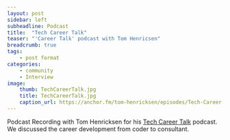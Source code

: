 ```yaml
---
layout: post
sidebar: left
subheadline: Podcast
title:  "Tech Career Talk"
teaser: "'Career Talk' podcast with Tom Henricsen"
breadcrumb: true
tags:
    - post format
categories:
    - community
    - Interview
image:
    thumb: TechCareerTalk.jpg
    title: TechCareerTalk.jpg
    caption_url: https://anchor.fm/tom-henricksen/episodes/Tech-Career-Talk---Dustin-Thostenson-e49ors
---
```

Podcast Recording with Tom Henricksen for his <a href="https://anchor.fm/tom-henricksen/episodes/Tech-Career-Talk---Dustin-Thostenson-e49ors" target='new'>Tech Career Talk</a> podcast.
We discussed the career development from coder to consultant.